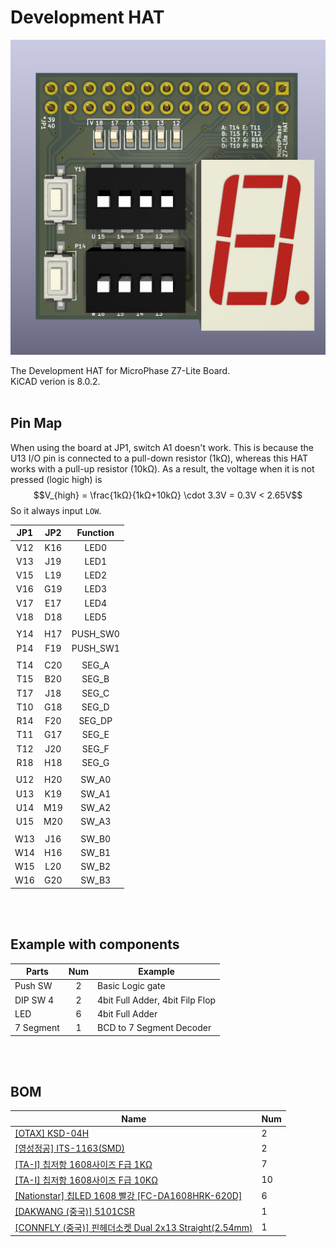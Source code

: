 # Development HAT

![PCB IMG](./development_hat.png)

The Development HAT for MicroPhase Z7-Lite Board.<br>
KiCAD verion is 8.0.2.
<br><br>

## Pin Map

When using the board at JP1, switch A1 doesn't work. This is because the U13 I/O pin is connected to a pull-down resistor (1kΩ), whereas this HAT works with a pull-up resistor (10kΩ). As a result, the voltage when it is not pressed (logic high) is 
$$V_{high} = \frac{1kΩ}{1kΩ+10kΩ} \cdot 3.3V = 0.3V < 2.65V$$
So it always input `LOW`.<br>

|  JP1  |  JP2  | Function |
| :---: | :---: | :------: |
|  V12  |  K16  |   LED0   |
|  V13  |  J19  |   LED1   |
|  V15  |  L19  |   LED2   |
|  V16  |  G19  |   LED3   |
|  V17  |  E17  |   LED4   |
|  V18  |  D18  |   LED5   |
|       |       |          |
|  Y14  |  H17  | PUSH_SW0 |
|  P14  |  F19  | PUSH_SW1 |
|       |       |          |
|  T14  |  C20  |  SEG_A   |
|  T15  |  B20  |  SEG_B   |
|  T17  |  J18  |  SEG_C   |
|  T10  |  G18  |  SEG_D   |
|  R14  |  F20  |  SEG_DP  |
|  T11  |  G17  |  SEG_E   |
|  T12  |  J20  |  SEG_F   |
|  R18  |  H18  |  SEG_G   |
|       |       |          |
|  U12  |  H20  |  SW_A0   |
|  U13  |  K19  |  SW_A1   |
|  U14  |  M19  |  SW_A2   |
|  U15  |  M20  |  SW_A3   |
|       |       |          |
|  W13  |  J16  |  SW_B0   |
|  W14  |  H16  |  SW_B1   |
|  W15  |  L20  |  SW_B2   |
|  W16  |  G20  |  SW_B3   |
<br><br>

## Example with components

| Parts     |  Num  | Example                         |
| --------- | :---: | ------------------------------- |
| Push SW   |   2   | Basic Logic gate                |
| DIP SW 4  |   2   | 4bit Full Adder, 4bit Filp Flop |
| LED       |   6   | 4bit Full Adder                 |
| 7 Segment |   1   | BCD to 7 Segment Decoder        |

<br><br>

## BOM

| Name                                                                                                       | Num |
| ---------------------------------------------------------------------------------------------------------- | --- |
| [[OTAX] KSD-04H](https://www.devicemart.co.kr/goods/view?no=1778)                                          | 2   |
| [[영성정공] ITS-1163(SMD)](https://www.devicemart.co.kr/goods/view?no=2220)                                | 2   |
| [[TA-I] 칩저항 1608사이즈 F급 1KΩ](https://www.devicemart.co.kr/goods/view?no=6061)                        | 7   |
| [[TA-I] 칩저항 1608사이즈 F급 10KΩ](https://www.devicemart.co.kr/goods/view?no=1077779)                    | 10  |
| [[Nationstar] 칩LED 1608 빨강 [FC-DA1608HRK-620D]](https://www.devicemart.co.kr/goods/view?no=14047555)    | 6   |
| [[DAKWANG (중국)] 5101CSR](https://www.devicemart.co.kr/goods/view?no=11552)                               | 1   |
| [[CONNFLY (중국)] 핀헤더소켓 Dual 2x13 Straight(2.54mm)](https://www.devicemart.co.kr/goods/view?no=12527) | 1   |